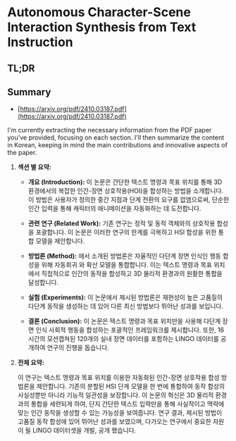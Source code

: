 # Autonomous Character-Scene Interaction Synthesis from Text Instruction
## TL;DR
## Summary
- [https://arxiv.org/pdf/2410.03187.pdf](https://arxiv.org/pdf/2410.03187.pdf)

I'm currently extracting the necessary information from the PDF paper you've provided, focusing on each section. I'll then summarize the content in Korean, keeping in mind the main contributions and innovative aspects of the paper.

1. **섹션 별 요약:**

   - **개요 (Introduction):** 이 논문은 간단한 텍스트 명령과 목표 위치를 통해 3D 환경에서의 복잡한 인간-장면 상호작용(HOI)을 합성하는 방법을 소개합니다. 이 방법은 사용자가 정의한 중간 지점과 단계 전환의 요구를 없앰으로써, 단순한 인간 입력을 통해 캐릭터의 애니메이션을 자동화하는 데 도전합니다.

   - **관련 연구 (Related Work):** 기존 연구는 정적 및 동적 객체와의 상호작용 합성을 포괄합니다. 이 논문은 이러한 연구의 한계를 극복하고 HSI 합성을 위한 통합 모델을 제안합니다.

   - **방법론 (Method):** 에서 소개된 방법론은 자율적인 다단계 장면 인식인 행동 합성을 위해 자동회귀 와 확산 모델을 통합합니다. 이는 텍스트 명령과 목표 위치에서 직접적으로 인간의 동작을 합성하고 3D 물리적 환경과의 원활한 통합을 달성합니다.

   - **실험 (Experiments):** 이 논문에서 제시된 방법론은 재현성이 높은 고품질의 다단계 동작을 생성하는 데 있어 다른 최신 방법보다 뛰어난 성과를 보입니다.

   - **결론 (Conclusion):** 이 논문은 텍스트 명령과 목표 위치만을 사용해 다단계 장면 인식 사회적 행동을 합성하는 포괄적인 프레임워크를 제시합니다. 또한, 16시간의 모션캡쳐된 120개의 실내 장면 데이터를 포함하는 LINGO 데이터를 공개하여 연구의 진행을 돕습니다.

2. **전체 요약:**

   이 연구는 텍스트 명령과 목표 위치를 이용한 자동화된 인간-장면 상호작용 합성 방법론을 제안합니다. 기존의 분할된 HSI 단계 모델을 한 번에 통합하여 동작 합성의 사실성뿐만 아니라 기능적 일관성을 보장합니다. 이 논문의 혁신은 3D 물리적 환경과의 통합을 세련되게 하여, 단지 간단한 텍스트 입력만을 통해 사실적이고 맥락에 맞는 인간 동작을 생성할 수 있는 가능성을 보여줍니다. 연구 결과, 제시된 방법이 고품질 동작 합성에 있어 뛰어난 성과를 보였으며, 다가오는 연구에서 중요한 자원이 될 LINGO 데이터셋을 개발, 공개 했습니다.